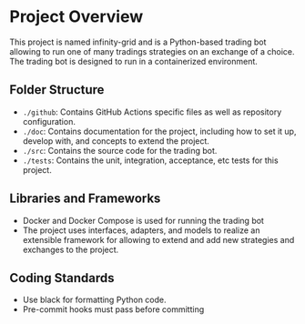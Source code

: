 # Project Overview

This project is named infinity-grid and is a Python-based trading bot allowing
to run one of many tradings strategies on an exchange of a choice. The trading
bot is designed to run in a containerized environment.

## Folder Structure

- `./github`: Contains GitHub Actions specific files as well as repository
  configuration.
- `./doc`: Contains documentation for the project, including how to set it up,
  develop with, and concepts to extend the project.
- `./src`: Contains the source code for the trading bot.
- `./tests`: Contains the unit, integration, acceptance, etc tests for this
  project.

## Libraries and Frameworks

- Docker and Docker Compose is used for running the trading bot
- The project uses interfaces, adapters, and models to realize an extensible
  framework for allowing to extend and add new strategies and exchanges to the
  project.

## Coding Standards

- Use black for formatting Python code.
- Pre-commit hooks must pass before committing
